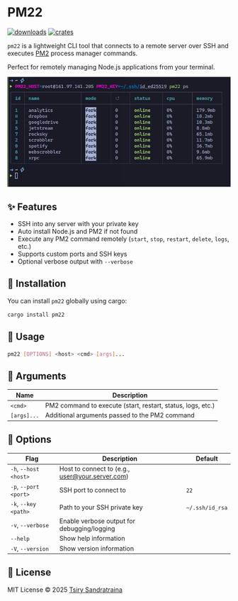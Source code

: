 # PM22

[![downloads](https://img.shields.io/crates/dr/pm22)](https://crates.io/crates/pm22)
[![crates](https://img.shields.io/crates/v/pm22.svg)](https://crates.io/crates/pm22)



`pm22` is a lightweight CLI tool that connects to a remote server over SSH and executes [PM2](https://pm2.keymetrics.io/) process manager commands.

Perfect for remotely managing Node.js applications from your terminal.

![Preview](https://raw.githubusercontent.com/tsirysndr/pm22/main/.github/assets/preview.png)


## ✨ Features

- SSH into any server with your private key
- Auto install Node.js and PM2 if not found
- Execute any PM2 command remotely (`start`, `stop`, `restart`, `delete`, `logs`, etc.)
- Supports custom ports and SSH keys
- Optional verbose output with `--verbose`

## 🚚 Installation
You can install `pm22` globally using cargo:

```bash
cargo install pm22
```

## 🚀 Usage

```bash
pm22 [OPTIONS] <host> <cmd> [args]...
```

## 🔹 Arguments

| Name        |	Description                                                         |
| ----------- | ------------------------------------------------------------------- |
| `<cmd>`	    | PM2 command to execute (start, restart, status, logs, etc.)         |
| `[args]...` |	Additional arguments passed to the PM2 command                      |

## 🔹 Options

| Flag	                | Description	                                    | Default         |
| --------------------- | ----------------------------------------------- | --------------- |
| `-h`, `--host <host>`	| Host to connect to (e.g., user@your.server.com) |                 |
| `-p`, `--port <port>`	| SSH port to connect to	                        | `22`            |
| `-k`, `--key <path>`	| Path to your SSH private key                    | `~/.ssh/id_rsa` |
| `-v`, `--verbose`	    | Enable verbose output for debugging/logging     |                 |
| `--help`	            | Show help information	                          |                 |
| `-V`, `--version`	    | Show version information                        |                 |

## 📄 License
MIT License © 2025 [Tsiry Sandratraina](https://github.com/tsirysndr)